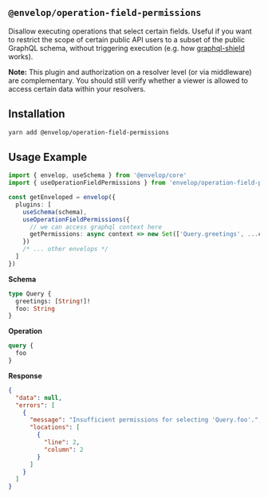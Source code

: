 ## `@envelop/operation-field-permissions`

Disallow executing operations that select certain fields. Useful if you want to restrict the scope of certain public API users to a subset of the public GraphQL schema, without triggering execution (e.g. how [graphql-shield](https://github.com/maticzav/graphql-shield) works).

**Note:** This plugin and authorization on a resolver level (or via middleware) are complementary. You should still verify whether a viewer is allowed to access certain data within your resolvers.

## Installation

```bash
yarn add @envelop/operation-field-permissions
```

## Usage Example

```ts
import { envelop, useSchema } from '@envelop/core'
import { useOperationFieldPermissions } from 'envelop/operation-field-permissions'

const getEnveloped = envelop({
  plugins: [
    useSchema(schema),
    useOperationFieldPermissions({
      // we can access graphql context here
      getPermissions: async context => new Set(['Query.greetings', ...context.viewer.permissions])
    })
    /* ... other envelops */
  ]
})
```

**Schema**

```graphql
type Query {
  greetings: [String!]!
  foo: String
}
```

**Operation**

```graphql
query {
  foo
}
```

**Response**

```json
{
  "data": null,
  "errors": [
    {
      "message": "Insufficient permissions for selecting 'Query.foo'.",
      "locations": [
        {
          "line": 2,
          "column": 2
        }
      ]
    }
  ]
}
```
